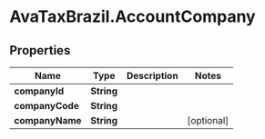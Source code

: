 # AvaTaxBrazil.AccountCompany

## Properties
Name | Type | Description | Notes
------------ | ------------- | ------------- | -------------
**companyId** | **String** |  | 
**companyCode** | **String** |  | 
**companyName** | **String** |  | [optional] 


